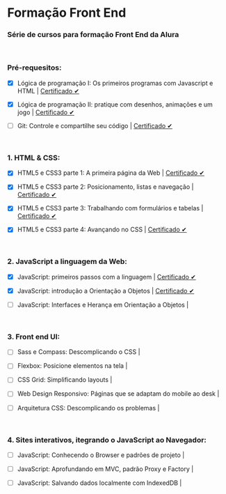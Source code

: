 # Formação Front End
### Série de cursos para formação Front End da Alura
<br>


### Pré-requesitos:
- [x] Lógica de programação I: Os primeiros programas com Javascript e HTML | [Certificado ✔](https://cursos.alura.com.br/user/itallo-sa-vieira/course/logica-programacao-javascript-html/certificate)

- [x] Lógica de programação II: pratique com desenhos, animações e um jogo | [Certificado ✔](https://cursos.alura.com.br/user/itallo-sa-vieira/course/logica-programacao-pratica-com-desenho-animacoes-em-jogo/certificate)

- [ ] Git: Controle e compartilhe seu código | [Certificado ✔]()
<br>


### 1. HTML & CSS:
- [x] HTML5 e CSS3 parte 1: A primeira página da Web  | [Certificado ✔](https://cursos.alura.com.br/user/itallo-sa-vieira/course/html5-css3-primeiros-passos/certificate)

- [x] HTML5 e CSS3 parte 2: Posicionamento, listas e navegação  | [Certificado ✔](https://cursos.alura.com.br/user/itallo-sa-vieira/course/html5-css3-posicionamento-listas-navegacao/certificate)

- [x] HTML5 e CSS3 parte 3: Trabalhando com formulários e tabelas  | [Certificado ✔](https://cursos.alura.com.br/user/itallo-sa-vieira/course/html5-css3-formularios-tabelas/certificate)

- [x] HTML5 e CSS3 parte 4: Avançando no CSS  | [Certificado ✔](https://cursos.alura.com.br/user/itallo-sa-vieira/course/html5-css3-avancando-css/certificate)
<br>


### 2. JavaScript a linguagem da Web:
- [x] JavaScript: primeiros passos com a linguagem | [Certificado ✔](https://cursos.alura.com.br/user/itallo-sa-vieira/course/javascript-introducao/certificate)

- [x] JavaScript: introdução a Orientação a Objetos | [Certificado ✔](https://cursos.alura.com.br/user/itallo-sa-vieira/course/javascritpt-orientacao-objetos/certificate)

- [ ] JavaScript: Interfaces e Herança em Orientação a Objetos |
<br>


### 3. Front end UI:
- [ ] Sass e Compass: Descomplicando o CSS | 

- [ ] Flexbox: Posicione elementos na tela |

- [ ] CSS Grid: Simplificando layouts |

- [ ] Web Design Responsivo: Páginas que se adaptam do mobile ao desk |

- [ ] Arquitetura CSS: Descomplicando os problemas |
<br>


### 4. Sites interativos, itegrando o JavaScript ao Navegador:
- [ ] JavaScript: Conhecendo o Browser e padrões de projeto | 

- [ ] JavaScript: Aprofundando em MVC, padrão Proxy e Factory |

- [ ] JavaScript: Salvando dados localmente com IndexedDB |
